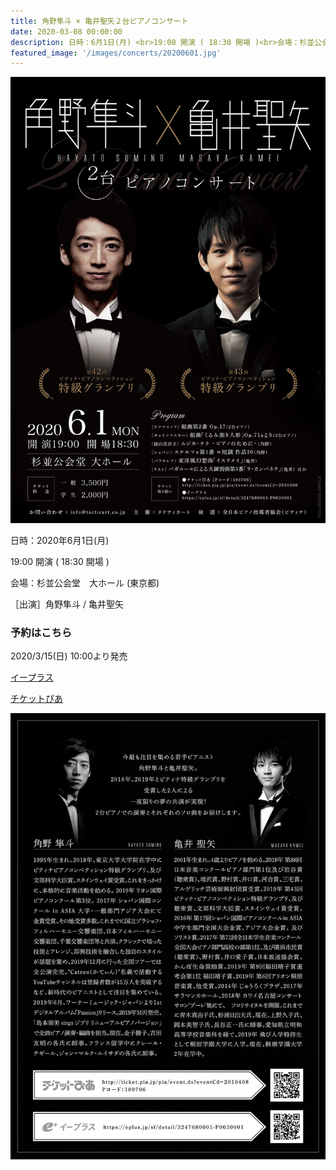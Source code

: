 ```yaml
---
title: 角野隼斗 × 亀井聖矢２台ピアノコンサート
date: 2020-03-08 00:00:00
description: 日時：6月1日(月) <br>19:00 開演 ( 18:30 開場 )<br>会場：杉並公会堂　大ホール (東京都)<br>［出演］角野隼斗 / 亀井聖矢
featured_image: '/images/concerts/20200601.jpg'
---
```


![](/images/concerts/20200601.jpg)

日時：2020年6月1日(月)

19:00 開演 ( 18:30 開場 )

会場：杉並公会堂　大ホール (東京都)

［出演］角野隼斗 / 亀井聖矢


### 予約はこちら

2020/3/15(日) 10:00より発売

<a href="https://eplus.jp/sf/detail/3247680001-P0030001" class="button button--large">イープラス</a>

<a href="https://eplus.jp/sf/detail/3247680001-P0030001" class="button button--large">チケットぴあ</a>

![](/images/concerts/20200601-02.jpg)
